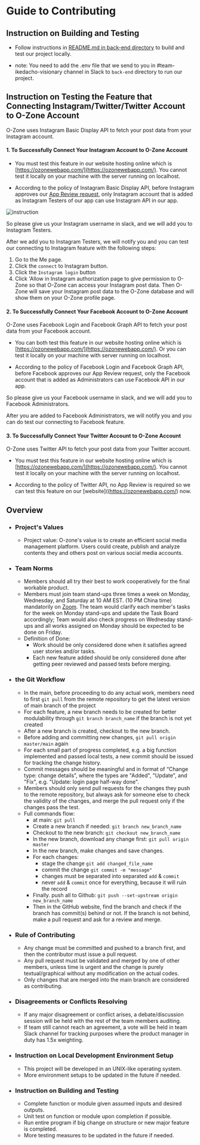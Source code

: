 # Guide to Contributing

## Instruction on Building and Testing 

- Follow instructions in [README.md in back-end directory](https://github.com/agile-dev-assignments/project-setup-team-ikedacho-visionary/blob/121bd042fc56a877568f33acd2928b3f521d41a5/back-end/README.md) to build and test our project locally.

- note: You need to add the .env file that we send to you in #team-ikedacho-visionary channel in Slack to `back-end` directory to run our project. 

## Instruction on Testing the Feature that Connecting Instagram/Twitter/Twitter Account to O-Zone Account

O-Zone uses Instagram Basic Display API to fetch your post data from your Instagram account.

#### 1. To Successfully Connect Your Instagram Account to O-Zone Account

-   You must test this feature in our website hosting online which is [https://ozonewebapp.com/](https://ozonewebapp.com/). You cannot test it locally on your machine with the server running on localhost.

-   According to the policy of Instagram Basic Display API, before Instagram approves our [App Review request](https://developers.facebook.com/docs/app-review/introduction), only Instagram account that is added as Instagram Testers of our app can use Instagram API in our app.

![instruction](./instruction.png)

So please give us your Instagram username in slack, and we will add you to Instagram Testers.

After we add you to Instagram Testers, we will notify you and you can test our connecting to Instagram feature with the following steps:

1. Go to the Me page.
2. Click the `connect` to Instagram button.
3. Click the `Instagram login` button
4. Click 'Allow in Instagram authorization page to give permission to O-Zone so that O-Zone can access your Instagram post data. Then O-Zone will save your Instagram post data to the O-Zone database and will show them on your O-Zone profile page.

#### 2. To Successfully Connect Your Facebook Account to O-Zone Account

O-Zone uses Facebook Login and Facebook Graph API to fetch your post data from your Facebook account.

-   You can both test this feature in our website hosting online which is [https://ozonewebapp.com/](https://ozonewebapp.com/). Or you can test it locally on your machine with server running on localhost.

-   According to the policy of Facebook Login and Facebook Graph API, before Facebook approves our App Review request, only the Facebook account that is added as Administrators can use Facebook API in our app.

So please give us your Facebook username in slack, and we will add you to Facebook Administrators.

After you are added to Facebook Administrators, we will notify you and you can do test our connecting to Facebook feature.

#### 3. To Successfully Connect Your Twitter Account to O-Zone Account

O-Zone uses Twitter API to fetch your post data from your Twitter account.

-   You must test this feature in our website hosting online which is [https://ozonewebapp.com/](https://ozonewebapp.com/). You cannot test it locally on your machine with the server running on localhost.

-   According to the policy of Twitter API, no App Review is required so we can test this feature on our [website]((https://ozonewebapp.com/) now.

## Overview
*   ### Project's Values
    *   Project value: O-zone's value is to create an efficient social media management platform. Users could create, publish and analyze contents they and others post on various social media accounts. 
*  ### Team Norms
    *   Members should all try their best to work cooperatively for the final workable product. 
    *   Members must join team stand-ups three times a week on Monday, Wednesday, and Saturday at 10 AM EST. (10 PM China time) mandatorily on [Zoom](https://nyu.zoom.us/j/99111537533). The team would clarify each member's tasks for the week on Monday stand-ups and update the Task Board accordingly; Team would also check progress on Wednesday stand-ups and all works assigned on Monday should be expected to be done on Friday.
    *   Definition of Done:
        *   Work should be only considered done when it satisfies agreed user stories and/or tasks. 
        *   Each new feature added should be only considered done after getting peer reviewed and passed tests before merging. 
*   ### the Git Workflow
    *   In the main, before proceeding to do any actual work, members need to first `git pull` from the remote repository to get the latest version of main branch of the project
    *   For each feature, a new branch needs to be created for better modulability through `git branch branch_name` if the branch is not yet created 
    *   After a new branch is created, checkout to the new branch.
    *   Before adding and committing new changes, `git pull origin master/main` again
    *   For each small part of progress completed, e.g. a big function implemented and passed local tests, a new commit should be issued for tracking the change history. 
    *   Commit messages should be meaningful and in format of “Change type: change details”, where the types are "Added", "Update", and "Fix", e.g. "Update: login page half-way done". 
    *   Members should only send pull requests for the changes they push to the remote repository, but always ask for someone else to check the validity of the changes, and merge the pull request only if the changes pass the test. 
    *   Full commands flow:
        *   at main: `git pull`
        *   Create a new branch if needed: `git branch new_branch_name`
        *   Checkout to the new branch: `git checkout new_branch_name`
        *   In the new branch, download any change first: `git pull origin master` 
        *   In the new branch, make changes and save changes. 
        *   For each changes: 
            *   stage the change `git add changed_file_name` 
            *   commit the change `git commit -m "message"`
            *   changes must be separated into separated `add` & `commit`
            *   never `add` & `commit` once for everything, because it will ruin the record
        *   Finally. push all to Github: `git push --set-upstream origin new_branch_name`
        *   Then in the GitHub website, find the branch and check if the branch has commit(s) behind or not. If the branch is not behind, make a pull request and ask for a review and merge. 
*   ### Rule of Contributing
    *   Any change must be committed and pushed to a branch first, and then the contributor must issue a pull request. 
    *   Any pull request must be validated and merged by one of other members, unless time is urgent and the change is purely textual/graphical without any modification on the actual codes. 
    *   Only changes that are merged into the main branch are considered as contributing. 
*   ### Disagreements or Conflicts Resolving
    *   If any major disagreement or conflict arises, a debate/discussion session will be held with the rest of the team members auditing. 
    *   If team still cannot reach an agreement, a vote will be held in team Slack channel for tracking purposes where the product manager in duty has 1.5x weighting. 
*   ### Instruction on Local Development Environment Setup
    *   This project will be developed in an UNIX-like operating system. 
    *   More environment setups to be updated in the future if needed. 
*   ### Instruction on Building and Testing 
    *   Complete function or module given assumed inputs and desired outputs. 
    *   Unit test on function or module upon completion if possible. 
    *   Run entire program if big change on structure or new major feature is completed. 
    *   More testing measures to be updated in the future if needed. 
